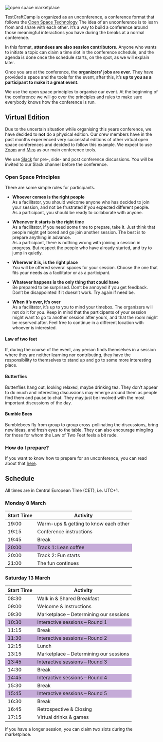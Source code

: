 <!--
.. title: Event format
.. slug: event-format
.. date: 2020-08-04 07:24:47 UTC
.. tags: 
.. category: 
.. link: 
.. description: 
.. type: text
-->

![open space marketplace](/assets/images/event-format.jpeg)

TestCraftCamp is organized as an unconference, a conference format that follows the [Open Space Technology](http://en.wikipedia.org/wiki/Open_Space_Technology#Guiding_principles_and_one_law) The idea of an unconference is to learn from and share with each other. It’s a way to build a conference around those meaningful interactions you have during the breaks at a normal conference.

In this format, __attendees are also session contributors__. Anyone who wants to initiate a topic can claim a time slot in the conference schedule, and the agenda is done once the schedule starts, on the spot, as we will explain later.

Once you are at the conference, the __organizers' jobs are over__. They have provided a space and the tools for the event, after this, it’s __up to you as a participant to make it a great event__.

We use the open space principles to organise our event. At the beginning of the conference we will go over the principles and rules to make sure everybody knows how the conference is run.


## Virtual Edition

Due to the uncertain situation while organising this years conference, we have decided to __not__ do a physical edition. Our crew members have in the past months experienced very successful editions of other virtual open space conferences and decided to follow this example. We expect to use [Zoom](https://zoom.us/) and [Miro](https://miro.com/) as our main conference tools.

We use [Slack](http://slack.com/) for pre-, side- and post conference discussions. You will be invited to our Slack channel before the conference.


### Open Space Principles

There are some simple rules for participants.

- __Whoever comes is the right people__  
	As a facilitator, you should welcome anyone who has decided to join your session, and not be frustrated if you expected different people.  
	As a participant, you should be ready to collaborate with anyone.

- __Whenever it starts is the right time__  
	As a facilitator, if you need some time to prepare, take it. Just think that people might get bored and go join another session. The best is to prepare anything in advance.  
	As a participant, there is nothing wrong with joining a session in progress. But respect the people who have already started, and try to jump in quietly.

- __Wherever it is, is the right place__  
	You will be offered several spaces for your session. Choose the one that fits your needs as a facilitator or as a participant.

- __Whatever happens is the only thing that could have__  
	Be prepared to be surprised. Don’t be annoyed if you get feedback. Don’t be disappointed if it doesn’t work. Try again if need be.

- __When it’s over, it’s over__  
	As a facilitator, it’s up to you to mind your timebox. The organizers will not do it for you. Keep in mind that the participants of your session might want to go to another session after yours, and that the room might be reserved after. Feel free to continue in a different location with whoever is interested.

#### Law of two feet
If, during the course of the event, any person finds themselves in a session where they are neither learning nor contributing, they have the responsibility to themselves to stand up and go to some more interesting place.

#### Butterflies
Butterflies hang out, looking relaxed, maybe drinking tea. They don’t appear to do much and interesting discussions may emerge around them as people find them and pause to chat. They may just be involved with the most important discussions of the day.

#### Bumble Bees
Bumblebees fly from group to group cross-pollinating the discussions, bring new ideas, and fresh eyes to the table. They can also encourage mingling for those for whom the Law of Two Feet feels a bit rude.

### How do I prepare?

If you want to know how to prepare for an unconference, you can read about that [here](https://unconference.net/unconferencing-how-to-prepare-to-attend-an-unconference/).


## Schedule

All times are in Central European Time (CET), i.e. UTC+1.


### <a name="schedule-monday"></a>Monday 8 March

<table class="table table-sm" style="max-width:600px">
  <thead class="thead-light">
    <tr>
      <th scope="col">Start Time</th>
      <th scope="col">Activity</th>
    </tr>
  </thead>
  <tbody>
    <tr>
  		<td>19:00</td>
  		<td>Warm-ups & getting to know each other</td>
    </tr>
    <tr class="table-info">
      <td>19:15</td>
      <td>Conference instructions</td>
    </tr>
    <tr>
      <td>19:45</td>
      <td>Break</td>
    </tr>
    <tr style="background-color:rgb(112, 48, 160, 0.40);">
      <td>20:00</td>
      <td>Track 1: Lean coffee</td>
    </tr>
    <tr>
      <td>20:00</td>
      <td>Track 2: Fun starts</td>
    </tr>
    <tr>
      <td>21:00</td>
      <td>The fun continues</td>
    </tr>
  </tbody>
</table>


### <a name="schedule-saturday"></a>Saturday 13 March

<table class="table table-sm" style="max-width:600px">
  <thead class="thead-light">
    <tr>
      <th scope="col">Start Time</th>
      <th scope="col">Activity</th>
    </tr>
  </thead>
  <tbody>
    <tr>
      <td>08:30</td>
      <td>Walk in & Shared Breakfast</td>
    </tr>
    <tr class="table-info">
      <td>09:00</td>
      <td>Welcome & Instructions</td>
    </tr>
    <tr class="table-info">
      <td>09:30</td>
      <td>Marketplace – Determining our sessions</td>
    </tr>
    <tr style="background-color:rgb(112, 48, 160, 0.40);">
      <td>10:30</td>
      <td>Interactive sessions – Round 1</td>
    </tr>
    <tr>
      <td>11:15</td>
      <td>Break</td>
    </tr>
    <tr style="background-color:rgb(112, 48, 160, 0.40);">
      <td>11:30</td>
      <td>Interactive sessions – Round 2</td>
    </tr>
    <tr>
      <td>12:15</td>
      <td>Lunch</td>
    </tr>
    <tr class="table-info">
      <td>13:15</td>
      <td>Marketplace – Determining our sessions</td>
    </tr>
    <tr style="background-color:rgb(112, 48, 160, 0.40);">
      <td>13:45</td>
      <td>Interactive sessions – Round 3</td>
    </tr>
    <tr>
      <td>14:30</td>
      <td>Break</td>
    </tr>
    <tr style="background-color:rgb(112, 48, 160, 0.40);">
      <td>14:45</td>
      <td>Interactive sessions – Round 4</td>
    </tr>
    <tr>
      <td>15:30</td>
      <td>Break</td>
    </tr>
    <tr style="background-color:rgb(112, 48, 160, 0.40);">
      <td>15:45</td>
      <td>Interactive sessions – Round 5</td>
    </tr>
    <tr>
      <td>16:30</td>
      <td>Break</td>
    </tr>
    <tr class="table-info">
      <td>16:45</td>
      <td>Retrospective & Closing</td>
    </tr>
    <tr>
      <td>17:15</td>
      <td>Virtual drinks & games</td>
    </tr>
  </tbody>
</table>

If you have a longer session, you can claim two slots during the marketplace.
